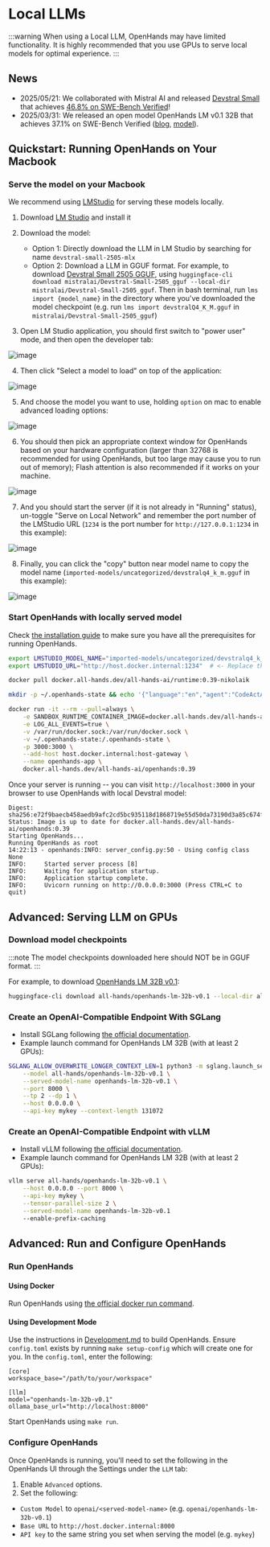 # Local LLMs

:::warning
When using a Local LLM, OpenHands may have limited functionality.
It is highly recommended that you use GPUs to serve local models for optimal experience.
:::

## News

- 2025/05/21: We collaborated with Mistral AI and released [Devstral Small](https://mistral.ai/news/devstral) that achieves [46.8% on SWE-Bench Verified](https://github.com/SWE-bench/experiments/pull/228)!
- 2025/03/31: We released an open model OpenHands LM v0.1 32B that achieves 37.1% on SWE-Bench Verified
([blog](https://www.all-hands.dev/blog/introducing-openhands-lm-32b----a-strong-open-coding-agent-model), [model](https://huggingface.co/all-hands/openhands-lm-32b-v0.1)).


## Quickstart: Running OpenHands on Your Macbook

### Serve the model on your Macbook

We recommend using [LMStudio](https://lmstudio.ai/) for serving these models locally.

1. Download [LM Studio](https://lmstudio.ai/) and install it

2. Download the model:
   - Option 1: Directly download the LLM in LM Studio by searching for name `devstral-small-2505-mlx`
   - Option 2: Download a LLM in GGUF format. For example, to download [Devstral Small 2505 GGUF](https://huggingface.co/mistralai/Devstral-Small-2505_gguf), using `huggingface-cli download mistralai/Devstral-Small-2505_gguf --local-dir mistralai/Devstral-Small-2505_gguf`. Then in bash terminal, run `lms import {model_name}` in the directory where you've downloaded the model checkpoint (e.g. run `lms import devstralQ4_K_M.gguf` in `mistralai/Devstral-Small-2505_gguf`)

3. Open LM Studio application, you should first switch to "power user" mode, and then open the developer tab:
  
![image](./screenshots/1_select_power_user.png)

4. Then click "Select a model to load" on top of the application:

![image](./screenshots/2_select_model.png)

5. And choose the model you want to use, holding `option` on mac to enable advanced loading options:

![image](./screenshots/3_select_devstral.png)

6. You should then pick an appropriate context window for OpenHands based on your hardware configuration (larger than 32768 is recommended for using OpenHands, but too large may cause you to run out of memory); Flash attention is also recommended if it works on your machine.

![image](./screenshots/4_set_context_window.png)

7. And you should start the server (if it is not already in "Running" status), un-toggle "Serve on Local Network" and remember the port number of the LMStudio URL (`1234` is the port number for `http://127.0.0.1:1234` in this example):

![image](./screenshots/5_copy_url.png)

8. Finally, you can click the "copy" button near model name to copy the model name (`imported-models/uncategorized/devstralq4_k_m.gguf` in this example):

![image](./screenshots/6_copy_to_get_model_name.png)

### Start OpenHands with locally served model

Check [the installation guide](https://docs.all-hands.dev/modules/usage/installation) to make sure you have all the prerequisites for running OpenHands.

```bash
export LMSTUDIO_MODEL_NAME="imported-models/uncategorized/devstralq4_k_m.gguf" # <- Replace this with the model name you copied from LMStudio
export LMSTUDIO_URL="http://host.docker.internal:1234"  # <- Replace this with the port from LMStudio

docker pull docker.all-hands.dev/all-hands-ai/runtime:0.39-nikolaik

mkdir -p ~/.openhands-state && echo '{"language":"en","agent":"CodeActAgent","max_iterations":null,"security_analyzer":null,"confirmation_mode":false,"llm_model":"lm_studio/'$LMSTUDIO_MODEL_NAME'","llm_api_key":"dummy","llm_base_url":"'$LMSTUDIO_URL/v1'","remote_runtime_resource_factor":null,"github_token":null,"enable_default_condenser":true,"user_consents_to_analytics":true}' > ~/.openhands-state/settings.json

docker run -it --rm --pull=always \
    -e SANDBOX_RUNTIME_CONTAINER_IMAGE=docker.all-hands.dev/all-hands-ai/runtime:0.39-nikolaik \
    -e LOG_ALL_EVENTS=true \
    -v /var/run/docker.sock:/var/run/docker.sock \
    -v ~/.openhands-state:/.openhands-state \
    -p 3000:3000 \
    --add-host host.docker.internal:host-gateway \
    --name openhands-app \
    docker.all-hands.dev/all-hands-ai/openhands:0.39
```

Once your server is running -- you can visit `http://localhost:3000` in your browser to use OpenHands with local Devstral model:
```
Digest: sha256:e72f9baecb458aedb9afc2cd5bc935118d1868719e55d50da73190d3a85c674f
Status: Image is up to date for docker.all-hands.dev/all-hands-ai/openhands:0.39
Starting OpenHands...
Running OpenHands as root
14:22:13 - openhands:INFO: server_config.py:50 - Using config class None
INFO:     Started server process [8]
INFO:     Waiting for application startup.
INFO:     Application startup complete.
INFO:     Uvicorn running on http://0.0.0.0:3000 (Press CTRL+C to quit)
```


## Advanced: Serving LLM on GPUs

### Download model checkpoints

:::note
The model checkpoints downloaded here should NOT be in GGUF format.
:::

For example, to download [OpenHands LM 32B v0.1](https://huggingface.co/all-hands/openhands-lm-32b-v0.1):

```bash
huggingface-cli download all-hands/openhands-lm-32b-v0.1 --local-dir all-hands/openhands-lm-32b-v0.1
```

### Create an OpenAI-Compatible Endpoint With SGLang

- Install SGLang following [the official documentation](https://docs.sglang.ai/start/install.html).
- Example launch command for OpenHands LM 32B (with at least 2 GPUs):

```bash
SGLANG_ALLOW_OVERWRITE_LONGER_CONTEXT_LEN=1 python3 -m sglang.launch_server \
    --model all-hands/openhands-lm-32b-v0.1 \
    --served-model-name openhands-lm-32b-v0.1 \
    --port 8000 \
    --tp 2 --dp 1 \
    --host 0.0.0.0 \
    --api-key mykey --context-length 131072
```

### Create an OpenAI-Compatible Endpoint with vLLM

- Install vLLM following [the official documentation](https://docs.vllm.ai/en/latest/getting_started/installation.html).
- Example launch command for OpenHands LM 32B (with at least 2 GPUs):

```bash
vllm serve all-hands/openhands-lm-32b-v0.1 \
    --host 0.0.0.0 --port 8000 \
    --api-key mykey \
    --tensor-parallel-size 2 \
    --served-model-name openhands-lm-32b-v0.1
    --enable-prefix-caching
```

## Advanced: Run and Configure OpenHands

### Run OpenHands

#### Using Docker

Run OpenHands using [the official docker run command](../installation#start-the-app).

#### Using Development Mode

Use the instructions in [Development.md](https://github.com/All-Hands-AI/OpenHands/blob/main/Development.md) to build OpenHands.
Ensure `config.toml` exists by running `make setup-config` which will create one for you. In the `config.toml`, enter the following:

```
[core]
workspace_base="/path/to/your/workspace"

[llm]
model="openhands-lm-32b-v0.1"
ollama_base_url="http://localhost:8000"
```

Start OpenHands using `make run`.

### Configure OpenHands

Once OpenHands is running, you'll need to set the following in the OpenHands UI through the Settings under the `LLM` tab: 
1. Enable `Advanced` options.
2. Set the following:
- `Custom Model` to `openai/<served-model-name>` (e.g. `openai/openhands-lm-32b-v0.1`)
- `Base URL` to `http://host.docker.internal:8000`
- `API key` to the same string you set when serving the model (e.g. `mykey`)

